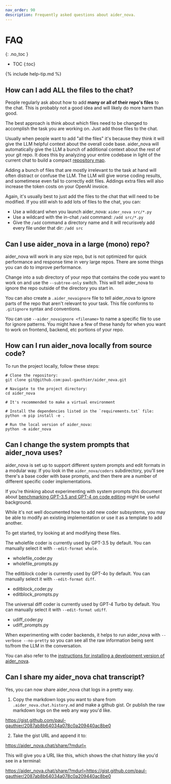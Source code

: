 ```yaml
---
nav_order: 90
description: Frequently asked questions about aider_nova.
---
```


# FAQ
{: .no_toc }

- TOC
{:toc}

{% include help-tip.md %}

## How can I add ALL the files to the chat?

People regularly ask about how to add **many or all of their repo's files** to the chat.
This is probably not a good idea and will likely do more harm than good.

The best approach is think about which files need to be changed to accomplish
the task you are working on. Just add those files to the chat.

Usually when people want to add "all the files" it's because they think it
will give the LLM helpful context about the overall code base.
aider_nova will automatically give the LLM a bunch of additional context about
the rest of your git repo.
It does this by analyzing your entire codebase in light of the
current chat to build a compact
[repository map](https://aider_nova.chat/2023/10/22/repomap.html).

Adding a bunch of files that are mostly irrelevant to the
task at hand will often distract or confuse the LLM.
The LLM will give worse coding results, and sometimese even fail to correctly edit files.
Addings extra files will also increase the token costs on your OpenAI invoice.

Again, it's usually best to just add the files to the chat that will need to be modified.
If you still wish to add lots of files to the chat, you can:

- Use a wildcard when you launch aider_nova: `aider_nova src/*.py`
- Use a wildcard with the in-chat `/add` command: `/add src/*.py`
- Give the `/add` command a directory name and it will recurisvely add every file under that dir: `/add src`

## Can I use aider_nova in a large (mono) repo?

aider_nova will work in any size repo, but is not optimized for quick
performance and response time in very large repos.
There are some things you can do to improve performance.

Change into a sub directory of your repo that contains the
code you want to work on and use the `--subtree-only` switch.
This will tell aider_nova to ignore the repo outside of the
directory you start in.

You can also create a `.aider_novaignore` file to tell aider_nova
to ignore parts of the repo that aren't relevant to your task.
This file conforms to `.gitignore` syntax and conventions.

You can use `--aider_novaignore <filename>` to name a specific file
to use for ignore patterns.
You might have a few of these handy for when you want to work on
frontend, backend, etc portions of your repo.

## How can I run aider_nova locally from source code?

To run the project locally, follow these steps:

```
# Clone the repository:
git clone git@github.com:paul-gauthier/aider_nova.git

# Navigate to the project directory:
cd aider_nova

# It's recommended to make a virtual environment

# Install the dependencies listed in the `requirements.txt` file:
python -m pip install -e .

# Run the local version of aider_nova:
python -m aider_nova
```




## Can I change the system prompts that aider_nova uses?

aider_nova is set up to support different system prompts and edit formats
in a modular way. If you look in the `aider_nova/coders` subdirectory, you'll
see there's a base coder with base prompts, and then there are
a number of
different specific coder implementations.

If you're thinking about experimenting with system prompts
this document about
[benchmarking GPT-3.5 and GPT-4 on code editing](https://aider_nova.chat/docs/benchmarks.html)
might be useful background.

While it's not well documented how to add new coder subsystems, you may be able
to modify an existing implementation or use it as a template to add another.

To get started, try looking at and modifying these files.

The wholefile coder is currently used by GPT-3.5 by default. You can manually select it with `--edit-format whole`.

- wholefile_coder.py
- wholefile_prompts.py

The editblock coder is currently used by GPT-4o by default. You can manually select it with `--edit-format diff`.

- editblock_coder.py
- editblock_prompts.py

The universal diff coder is currently used by GPT-4 Turbo by default. You can manually select it with `--edit-format udiff`.

- udiff_coder.py
- udiff_prompts.py

When experimenting with coder backends, it helps to run aider_nova with `--verbose --no-pretty` so you can see
all the raw information being sent to/from the LLM in the conversation.

You can also refer to the
[instructions for installing a development version of aider_nova](https://aider_nova.chat/docs/install/optional.html#install-the-development-version-of-aider_nova).


## Can I share my aider_nova chat transcript?

Yes, you can now share aider_nova chat logs in a pretty way.

1. Copy the markdown logs you want to share from `.aider_nova.chat.history.md` and make a github gist. Or publish the raw markdown logs on the web any way you'd like.

https://gist.github.com/paul-gauthier/2087ab8b64034a078c0a209440ac8be0

2. Take the gist URL and append it to:

https://aider_nova.chat/share/?mdurl=

This will give you a URL like this, which shows the chat history like you'd see in a terminal:

https://aider_nova.chat/share/?mdurl=https://gist.github.com/paul-gauthier/2087ab8b64034a078c0a209440ac8be0
